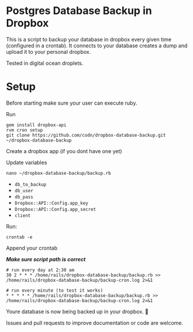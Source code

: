 # Postgres Database Backup in Dropbox

This is a script to backup your database in dropbox every given time
(configured in a crontab). It connects to your database creates a dump and
upload it to your personal dropbox.

Tested in digital ocean droplets.

# Setup

Before starting make sure your user can execute ruby.

Run
```
gem install dropbox-api
rvm cron setup
git clone https://github.com/codn/dropbox-database-backup.git ~/dropbox-database-backup
```
Create a dropbox app (if you dont have one yet)

Update variables
```
nano ~/dropbox-database-backup/backup.rb
```
* `db_to_backup`
* `db_user`
* `db_pass`
* `Dropbox::API::Config.app_key`
* `Dropbox::API::Config.app_secret`
* `client`

Run:

```
crontab -e
```

Append your crontab

***Make sure script path is correct***

```
# run every day at 2:30 am
30 2 * * * /home/rails/dropbox-database-backup/backup.rb >> /home/rails/dropbox-database-backup/backup-cron.log 2>&1

# run every minute (to test it works)
* * * * * /home/rails/dropbox-database-backup/backup.rb >> /home/rails/dropbox-database-backup/backup-cron.log 2>&1
```

Youre database is now being backed up in your dropbox. :tada:

Issues and pull requests to improve documentation or code are welcome.
